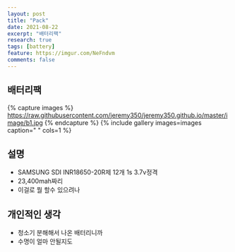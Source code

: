 ```yaml
---
layout: post
title: "Pack"
date: 2021-08-22
excerpt: "배터리팩"
research: true
tags: [battery]
feature: https://imgur.com/NeFndvm
comments: false
---
```


## 배터리팩
{% capture images %}
https://raw.githubusercontent.com/jeremy350/jeremy350.github.io/master/image/b1.jpg
{% endcapture %}
{% include gallery images=images caption=" " cols=1 %}


## 설명
* SAMSUNG SDI INR18650-20R제 12개 1s 3.7v정격 
* 23,400mah짜리
* 이걸로 뭘 할수 있으려나

## 개인적인 생각
* 청소기 분해해서 나온 배터리니까
* 수명이 얼마 안될지도

